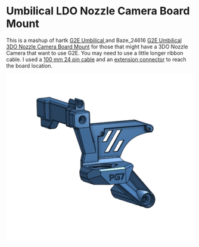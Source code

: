 # Umbilical LDO Nozzle Camera Board Mount
This is a mashup of hartk [ G2E Umbilical ](./hartk/G2E_Umbilical) and Baze_24616 [G2E Umbilical 3DO Nozzle Camera Board Mount](https://www.printables.com/model/632078-galileo-2-g2e-lp-12-umbilical-3do-nozzle-camera-mo) for those that might have a 3DO Nozzle Camera that want to use G2E. You may need to use a little longer ribbon cable. I used a [100 mm 24 pin cable](https://www.amazon.com/gp/product/B09R8X8Y6Q/ref=ppx_yo_dt_b_asin_title_o00_s00?ie=UTF8&th=1) and an [extension connector](https://www.amazon.com/gp/product/B07RWF5BCK/ref=ppx_yo_dt_b_asin_title_o00_s01?ie=UTF8&psc=1) to reach the board location.

![Umbilical 3DO Nozzle Camera Board Mount](./images/Cover.jpg)
